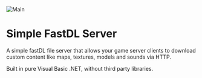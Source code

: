 ![Main](https://github.com/fpaezf/FastDL-Server/assets/28062918/9ae995ff-1efb-43d7-81df-0996a9aac29a)

# Simple FastDL Server
A simple fastDL file server that allows your game server clients to download custom content like maps, textures, models and sounds via HTTP.

Built in pure Visual Basic .NET, without third party libraries.
